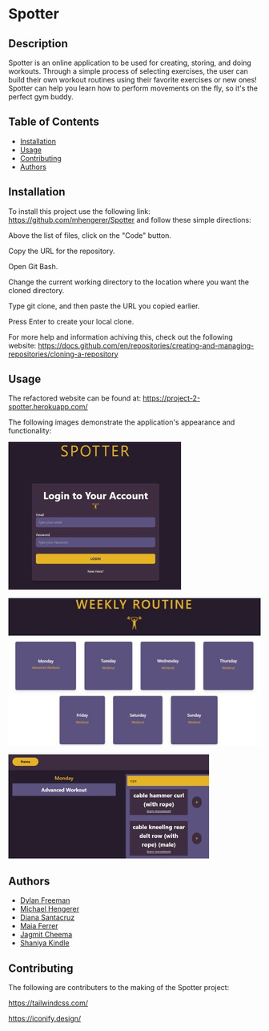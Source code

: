 # Spotter

## Description
Spotter is an online application to be used for creating, storing, and doing workouts. 
Through a simple process of selecting exercises, the user can build their own workout routines using their favorite exercises or new ones! Spotter can help you learn how to perform movements on the fly, so it's the perfect gym buddy. 

## Table of Contents

- [Installation](#installation)
- [Usage](#usage)
- [Contributing](#contributing)
- [Authors](#authors)


## Installation
To install this project use the following link: https://github.com/mhengerer/Spotter and follow these simple directions:

Above the list of files, click on the "Code" button.

Copy the URL for the repository.

Open Git Bash.

Change the current working directory to the location where you want the cloned directory.

Type git clone, and then paste the URL you copied earlier.

Press Enter to create your local clone.

For more help and information achiving this, check out the following website: https://docs.github.com/en/repositories/creating-and-managing-repositories/cloning-a-repository

## Usage
The refactored website can be found at: https://project-2-spotter.herokuapp.com/

The following images demonstrate the application's appearance and functionality:

![The Spotter image shows the home page](./public/images/spotter_home_page_1.jpg)

![The Spotter image shows the weekly routines](./public/images/spotter_weekly_routines_1.jpg)

![The Spotter image shows the workout day](./public/images/spotter_workout_day_1.jpg)


## Authors

- [Dylan Freeman](https://github.com/templarmanatee)
- [Michael Hengerer](https://github.com/mhengerer/)
- [Diana Santacruz](https://github.com/dianavw8)
- [Maia Ferrer](https://github.com/maiaferrer)
- [Jagmit Cheema](https://github.com/007jag)
- [Shaniya Kindle](https://github.com/Skindle)

## Contributing

The following are contributers to the making of the Spotter project:

https://tailwindcss.com/

https://iconify.design/


